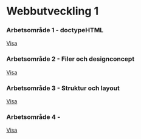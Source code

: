 # Webbutveckling 1



### Arbetsområde 1 - doctypeHTML
[Visa](https://github.com/KaEnfors/GyKurser2020/tree/master/Webb1_2020/1%20-%20doctypeHTML#arbetsomr%C3%A5de-1---doctypehtml)



### Arbetsområde 2 - Filer och designconcept
[Visa](https://github.com/KaEnfors/GyKurser2020/tree/master/Webb1_2020/2%20-%20Filer%20och%20designconcept#arbetsomr%C3%A5de-2---filer-och-designconcept)



### Arbetsområde 3 - Struktur och layout
[Visa](https://github.com/KaEnfors/GyKurser2020/tree/master/Webb1_2020/3%20-%20Struktur%20och%20Layout#arbetsomr%C3%A5de-3---struktur-och-layout)



### Arbetsområde 4 - 
[Visa]()

